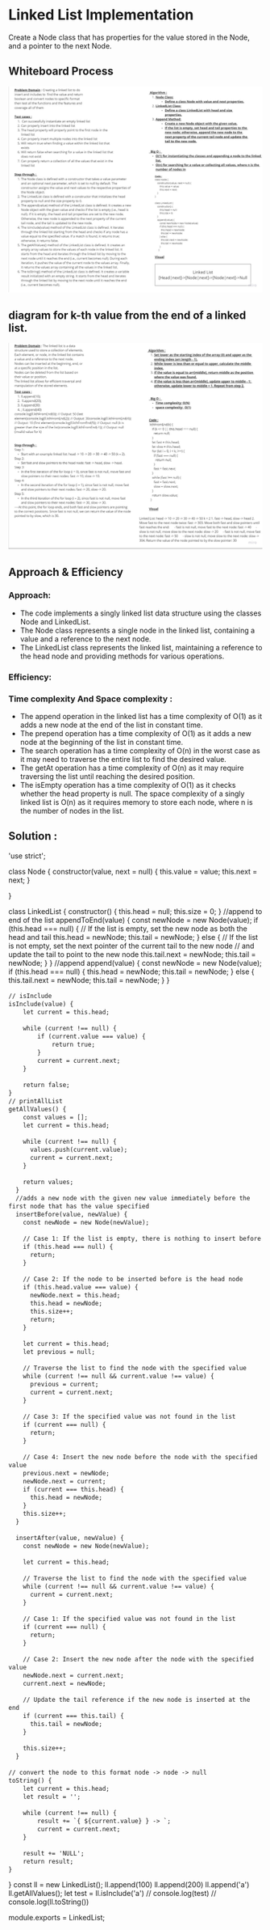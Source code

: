  # Linked List Implementation
Create a Node class that has properties for the value stored in the Node, and a pointer to the next Node.

## Whiteboard Process
![whiteBoard](./assets/whiteBoard.jpg)

## diagram for k-th value from the end of a linked list.
![whiteBoard](./assets/whiteBoard2.jpg)

## Approach & Efficiency

### Approach:

- The code implements a singly linked list data structure using the classes Node and LinkedList.
- The Node class represents a single node in the linked list, containing a value and a reference to the next node.
- The LinkedList class represents the linked list, maintaining a reference to the head node and providing methods for various operations.

### Efficiency:

### Time complexity And Space complexity :
- The append operation in the linked list has a time complexity of O(1) as it adds a new node at the end of the list in constant time.
- The prepend operation has a time complexity of O(1) as it adds a new node at the beginning of the list in constant time.
- The search operation has a time complexity of O(n) in the worst case as it may need to traverse the entire list to find the desired value.
- The getAt operation has a time complexity of O(n) as it may require traversing the list until reaching the desired position.
- The isEmpty operation has a time complexity of O(1) as it checks whether the head property is null.
The space complexity of a singly linked list is O(n) as it requires memory to store each node, where n is the number of nodes in the list.

## Solution : 

'use strict';


class Node {
    constructor(value, next = null) {
        this.value = value;
        this.next = next;
    }

}

class LinkedList {
    constructor() {
        this.head = null;
        this.size = 0;
    }
    //append to end of the list
    appendToEnd(value) {
      const newNode = new Node(value);
      if (this.head === null) {
        // If the list is empty, set the new node as both the head and tail
        this.head = newNode;
        this.tail = newNode;
      } else {
        // If the list is not empty, set the next pointer of the current tail to the new node
        // and update the tail to point to the new node
        this.tail.next = newNode;
        this.tail = newNode;
      }
    }
    //append
    append(value) {
        const newNode = new Node(value);
        if (this.head === null) {
          this.head = newNode;
          this.tail = newNode;
        } else {
          this.tail.next = newNode;
          this.tail = newNode;
        }
      }

    // isInclude
    isInclude(value) {
        let current = this.head;

        while (current !== null) {
            if (current.value === value) {
                return true;
            }
            current = current.next;
        }

        return false;
    }
    // printAllList
    getAllValues() {
        const values = [];
        let current = this.head;
    
        while (current !== null) {
          values.push(current.value);
          current = current.next;
        }
    
        return values;
      }
      //adds a new node with the given new value immediately before the first node that has the value specified
      insertBefore(value, newValue) {
        const newNode = new Node(newValue);
      
        // Case 1: If the list is empty, there is nothing to insert before
        if (this.head === null) {
          return;
        }
      
        // Case 2: If the node to be inserted before is the head node
        if (this.head.value === value) {
          newNode.next = this.head;
          this.head = newNode;
          this.size++;
          return;
        }
      
        let current = this.head;
        let previous = null;
      
        // Traverse the list to find the node with the specified value
        while (current !== null && current.value !== value) {
          previous = current;
          current = current.next;
        }
      
        // Case 3: If the specified value was not found in the list
        if (current === null) {
          return;
        }
      
        // Case 4: Insert the new node before the node with the specified value
        previous.next = newNode;
        newNode.next = current;
        if (current === this.head) {
          this.head = newNode;
        }
        this.size++;
      }
      
      insertAfter(value, newValue) {
        const newNode = new Node(newValue);
      
        let current = this.head;
      
        // Traverse the list to find the node with the specified value
        while (current !== null && current.value !== value) {
          current = current.next;
        }
      
        // Case 1: If the specified value was not found in the list
        if (current === null) {
          return;
        }
      
        // Case 2: Insert the new node after the node with the specified value
        newNode.next = current.next;
        current.next = newNode;
      
        // Update the tail reference if the new node is inserted at the end
        if (current === this.tail) {
          this.tail = newNode;
        }
      
        this.size++;
      }
      
    // convert the node to this format node -> node -> null
    toString() {
        let current = this.head;
        let result = '';

        while (current !== null) {
            result += `{ ${current.value} } -> `;
            current = current.next;
        }

        result += 'NULL';
        return result;
    }

}
const ll = new LinkedList();
ll.append(100)
ll.append(200)
ll.append('a')
ll.getAllValues();
let test = ll.isInclude('a')
// console.log(test)
// console.log(ll.toString())


module.exports = LinkedList;